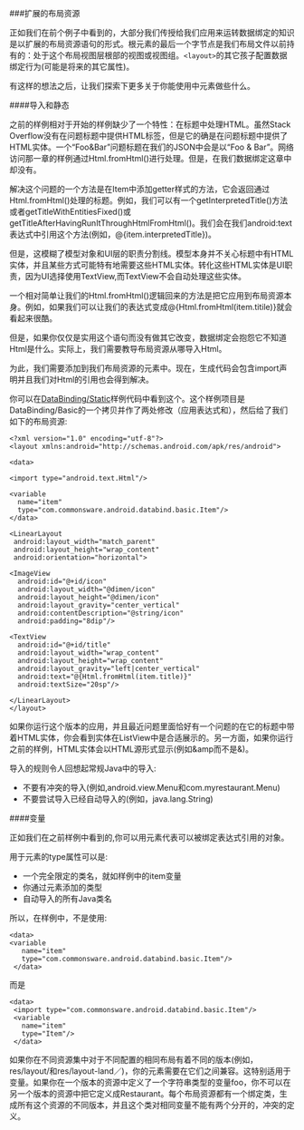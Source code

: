 ###扩展的布局资源

正如我们在前个例子中看到的，大部分我们传授给我们应用来运转数据绑定的知识是以扩展的布局资源语句的形式。根<layout>元素的最后一个字节点是我们布局文件以前持有的：处于这个布局视图层根部的视图或视图组。`<layout>`的其它孩子配置数据绑定行为(可能是将来的其它属性)。

有这样的想法之后，让我们探索下更多关于你能使用<layout>中元素做些什么。

####导入和静态

之前的样例相对于开始的样例缺少了一个特性：在标题中处理HTML。虽然Stack Overflow没有在问题标题中提供HTML标签，但是它的确是在问题标题中提供了HTML实体。一个“Foo&Bar”问题标题在我们的JSON中会是以“Foo & Bar”。网络访问那一章的样例通过Html.fromHtml()进行处理。但是，在我们数据绑定这章中却没有。

解决这个问题的一个方法是在Item中添加getter样式的方法，它会返回通过Html.fromHtml()处理的标题。例如，我们可以有一个getInterpretedTitle()方法或者getTitleWithEntitiesFixed()或getTitleAfterHavingRunItThroughHtmlFromHtml()。我们会在我们android:text表达式中引用这个方法(例如，@{item.interpretedTitle})。

但是，这模糊了模型对象和UI层的职责分割线。模型本身并不关心标题中有HTML实体，并且某些方式可能特有地需要这些HTML实体。转化这些HTML实体是UI职责，因为UI选择使用TextView,而TextView不会自动处理这些实体。

一个相对简单让我们的Html.fromHtml()逻辑回来的方法是把它应用到布局资源本身。例如，如果我们可以让我们的表达式变成@{Html.fromHtml(item.titile)}就会看起来很酷。

但是，如果你仅仅是实用这个语句而没有做其它改变，数据绑定会抱怨它不知道Html是什么。实际上，我们需要教导布局资源从哪导入Html。

为此，我们需要添加<import type="android.text.Html"/>到我们布局资源的<data>元素中。现在，生成代码会包含import声明并且我们对Html的引用也会得到解决。

你可以在[DataBinding/Static](https://github.com/jinyulei0710/cw-omnibus/tree/master/DataBinding/Static)样例代码中看到这个。这个样例项目是DataBinding/Basic的一个拷贝并作了两处修改（应用表达式和<import>），然后给了我们如下的布局资源:

	<?xml version="1.0" encoding="utf-8"?>
	<layout xmlns:android="http://schemas.android.com/apk/res/android">

    <data>

    <import type="android.text.Html"/>

    <variable
      name="item"
      type="com.commonsware.android.databind.basic.Item"/>
    </data>

    <LinearLayout
     android:layout_width="match_parent"
     android:layout_height="wrap_content"
     android:orientation="horizontal">

    <ImageView
      android:id="@+id/icon"
      android:layout_width="@dimen/icon"
      android:layout_height="@dimen/icon"
      android:layout_gravity="center_vertical"
      android:contentDescription="@string/icon"
      android:padding="8dip"/>

    <TextView
      android:id="@+id/title"
      android:layout_width="wrap_content"
      android:layout_height="wrap_content"
      android:layout_gravity="left|center_vertical"
      android:text="@{Html.fromHtml(item.title)}"
      android:textSize="20sp"/>

    </LinearLayout>
    </layout>

如果你运行这个版本的应用，并且最近问题里面恰好有一个问题的在它的标题中带着HTML实体，你会看到实体在ListView中是合适展示的。另一方面，如果你运行之前的样例，HTML实体会以HTML源形式显示(例如&amp而不是&)。

导入的规则令人回想起常规Java中的导入:

* 不要有冲突的导入(例如,android.view.Menu和com.myrestaurant.Menu)
* 不要尝试导入已经自动导入的(例如，java.lang.String)

####变量

正如我们在之前样例中看到的,你可以用<variable>元素代表可以被绑定表达式引用的对象。

用于<variable>元素的type属性可以是:

* 一个完全限定的类名，就如样例中的item变量
* 你通过<import>元素添加的类型
* 自动导入的所有Java类名

所以，在样例中，不是使用:
	
	<data>
	<variable
	   name="item"
	   type="com.commonsware.android.databind.basic.Item"/>
	 </data>
而是

	<data>
	 <import type="com.commonsware.android.databind.basic.Item"/>
	 <variable
	   name="item"
	   type="Item"/>
	 </data>  	 

如果你在不同资源集中对于不同配置的相同布局有着不同的版本(例如，res/layout/和res/layout-land／)，你的<layout>元素需要在它们之间兼容。这特别适用于变量。如果你在一个版本的资源中定义了一个字符串类型的变量foo，你不可以在另一个版本的资源中把它定义成Restaurant。每个布局资源都有一个绑定类，生成所有这个资源的不同版本，并且这个类对相同变量不能有两个分开的，冲突的定义。




	
